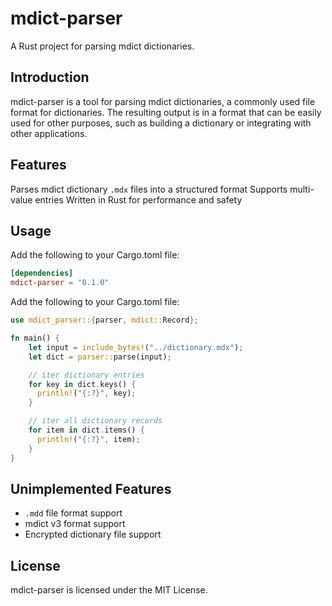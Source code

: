 # mdict-parser

A Rust project for parsing mdict dictionaries.

## Introduction

mdict-parser is a tool for parsing mdict dictionaries, a commonly used file format for dictionaries. The resulting output is in a format that can be easily used for other purposes, such as building a dictionary or integrating with other applications.

## Features

Parses mdict dictionary `.mdx` files into a structured format
Supports multi-value entries
Written in Rust for performance and safety

## Usage

Add the following to your Cargo.toml file:

```toml
[dependencies]
mdict-parser = "0.1.0"
```

Add the following to your Cargo.toml file:


```rust
use mdict_parser::{parser, mdict::Record};

fn main() {
    let input = include_bytes!("../dictionary.mdx");
    let dict = parser::parse(input);

    // iter dictionary entries
    for key in dict.keys() {
      println!("{:?}", key);
    }

    // iter all dictionary records
    for item in dict.items() {
      println!("{:?}", item);
    }
}
```
## Unimplemented Features

* `.mdd` file format support
* mdict v3 format support
* Encrypted dictionary file support

## License

mdict-parser is licensed under the MIT License.





